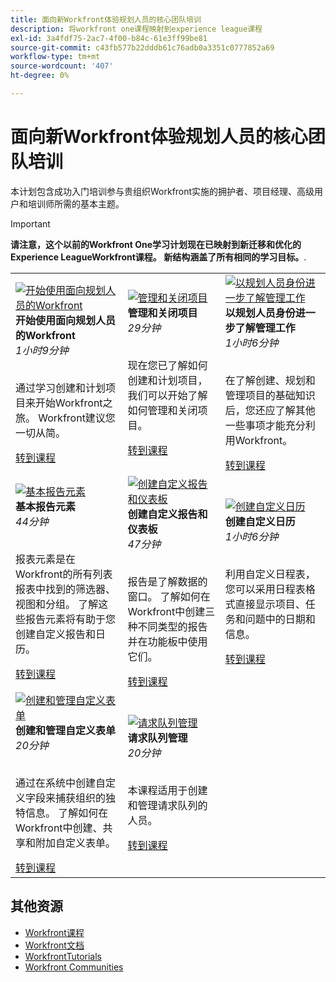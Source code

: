 ```yaml
---
title: 面向新Workfront体验规划人员的核心团队培训
description: 将workfront one课程映射到experience league课程
exl-id: 3a4fdf75-2ac7-4f00-b84c-61e3ff99be81
source-git-commit: c43fb577b22dddb61c76adb0a3351c0777852a69
workflow-type: tm+mt
source-wordcount: '407'
ht-degree: 0%

---
```


# 面向新Workfront体验规划人员的核心团队培训

本计划包含成功入门培训参与贵组织Workfront实施的拥护者、项目经理、高级用户和培训师所需的基本主题。

>[!IMPORTANT]
>
>**请注意，这个以前的Workfront One学习计划现在已映射到新迁移和优化的Experience LeagueWorkfront课程。  新结构涵盖了所有相同的学习目标。**.

<table>
  <tr>
   <td>
      <a href="https://experienceleague.adobe.com/?recommended=Workfront-U-1-2022.1.planners">
      <img alt="开始使用面向规划人员的Workfront" src="https://cdn.experienceleague.adobe.com/thumb/get-started-with-workfront-for-planners.png"/>
      </a>
      <div>
         <strong>开始使用面向规划人员的Workfront</strong></a>         
         <br/><em>1小时9分钟</em>
      </div>
      <p>
        <br/>
         通过学习创建和计划项目来开始Workfront之旅。 Workfront建议您一切从简。
      </p>
      <a  rel="noreferrer" target="_blank" href="https://experienceleague.adobe.com/?recommended=Workfront-U-1-2022.1.planners" class="spectrum-Button spectrum-Button--primary spectrum-Button--sizeM">
      <span class="spectrum-Button-label has-no-wrap has-text-weight-bold">转到课程</span>
      </a>
   </td>   
   <td>
      <a href="https://experienceleague.adobe.com/?recommended=Workfront-U-1-2022.2.planners">
      <img alt="管理和关闭项目" src="https://cdn.experienceleague.adobe.com/thumb/manage-and-close-a-project.png"/>
      </a>
      <div>
         <strong>管理和关闭项目</strong></a>         
         <br/><em>29分钟</em>
      </div>
      <p>
        <br/>
         现在您已了解如何创建和计划项目，我们可以开始了解如何管理和关闭项目。
      </p>
      <a  rel="noreferrer" target="_blank" href="https://experienceleague.adobe.com/?recommended=Workfront-U-1-2022.2.planners" class="spectrum-Button spectrum-Button--primary spectrum-Button--sizeM">
      <span class="spectrum-Button-label has-no-wrap has-text-weight-bold">转到课程</span>
      </a>
   </td>
    <td>
      <a href="https://experienceleague.adobe.com/?recommended=Workfront-U-1-2022.3.planners">
      <img alt="以规划人员身份进一步了解管理工作" src="https://cdn.experienceleague.adobe.com/thumb/create-a-custom-calendar.png"/>
      </a>
      <div>
         <strong>以规划人员身份进一步了解管理工作</strong></a>         
         <br/><em>1小时6分钟</em>
      </div>
      <p>
        <br/>
         在了解创建、规划和管理项目的基础知识后，您还应了解其他一些事项才能充分利用Workfront。
      </p>
      <a  rel="noreferrer" target="_blank" href="https://experienceleague.adobe.com/?recommended=Workfront-U-1-2022.3.planners" class="spectrum-Button spectrum-Button--primary spectrum-Button--sizeM">
      <span class="spectrum-Button-label has-no-wrap has-text-weight-bold">转到课程</span>
      </a>
   </td>
  </tr>
  <tr>
   <td>
      <a href="https://experienceleague.adobe.com/?recommended=Workfront-U-1-2022.1.reporting">
      <img alt="基本报告元素" src="https://cdn.experienceleague.adobe.com/thumb/basic-reporting-elements.png"/>
      </a>
      <div>
         <strong>基本报告元素</strong></a>         
         <br/><em>44分钟</em>
      </div>
      <p>
        <br/>
         报表元素是在Workfront的所有列表报表中找到的筛选器、视图和分组。 了解这些报告元素将有助于您创建自定义报告和日历。
      </p>
      <a  rel="noreferrer" target="_blank" href="https://experienceleague.adobe.com/?recommended=Workfront-U-1-2022.1.reporting" class="spectrum-Button spectrum-Button--primary spectrum-Button--sizeM">
      <span class="spectrum-Button-label has-no-wrap has-text-weight-bold">转到课程</span>
      </a>
   </td>   
   <td>
      <a href="https://experienceleague.adobe.com/?recommended=Workfront-U-1-2022.3.reporting">
      <img alt="创建自定义报告和仪表板" src="https://cdn.experienceleague.adobe.com/thumb/basic-reporting-elements.png"/>
      </a>
      <div>
         <strong>创建自定义报告和仪表板</strong></a>         
         <br/><em>47分钟</em>
      </div>
      <p>
        <br/>
         报告是了解数据的窗口。 了解如何在Workfront中创建三种不同类型的报告并在功能板中使用它们。
      </p>
      <a  rel="noreferrer" target="_blank" href="https://experienceleague.adobe.com/?recommended=Workfront-U-1-2022.3.reporting" class="spectrum-Button spectrum-Button--primary spectrum-Button--sizeM">
      <span class="spectrum-Button-label has-no-wrap has-text-weight-bold">转到课程</span>
      </a>
   </td>
    <td>
      <a href="https://experienceleague.adobe.com/?recommended=Workfront-U-1-2022.4.reporting">
      <img alt="创建自定义日历" src="https://cdn.experienceleague.adobe.com/thumb/create-a-custom-calendar.png"/>
      </a>
      <div>
         <strong>创建自定义日历</strong></a>         
         <br/><em>1小时6分钟</em>
      </div>
      <p>
        <br/>
         利用自定义日程表，您可以采用日程表格式直接显示项目、任务和问题中的日期和信息。
      </p>
      <a  rel="noreferrer" target="_blank" href="https://experienceleague.adobe.com/?recommended=Workfront-U-1-2022.4.reporting" class="spectrum-Button spectrum-Button--primary spectrum-Button--sizeM">
      <span class="spectrum-Button-label has-no-wrap has-text-weight-bold">转到课程</span>
      </a>
   </td>
  </tr>
  <tr>
   <td>
      <a href="https://experienceleague.adobe.com/?recommended=Workfront-A-1-2022.1.customforms">
      <img alt="创建和管理自定义表单" src="https://cdn.experienceleague.adobe.com/thumb/create-and-manage-custom-forms.png"/>
      </a>
      <div>
         <strong>创建和管理自定义表单</strong></a>         
         <br/><em>20分钟</em>
      </div>
      <p>
        <br/>
        通过在系统中创建自定义字段来捕获组织的独特信息。 了解如何在Workfront中创建、共享和附加自定义表单。
      </p>
      <a  rel="noreferrer" target="_blank" href="https://experienceleague.adobe.com/?recommended=Workfront-A-1-2022.1.customforms" class="spectrum-Button spectrum-Button--primary spectrum-Button--sizeM">
      <span class="spectrum-Button-label has-no-wrap has-text-weight-bold">转到课程</span>
      </a>
   </td>   
   <td>
      <a href="https://experienceleague.adobe.com/?recommended=Workfront-U-1-2022.1.request-queues">
      <img alt="请求队列管理" src="https://cdn.experienceleague.adobe.com/thumb/request-queue-management.png"/>
      </a>
      <div>
         <strong>请求队列管理</strong></a>         
         <br/><em>20分钟</em>
      </div>
      <p>
        <br/>
         本课程适用于创建和管理请求队列的人员。
      </p>
      <a  rel="noreferrer" target="_blank" href="https://experienceleague.adobe.com/?recommended=Workfront-U-1-2022.1.request-queues" class="spectrum-Button spectrum-Button--primary spectrum-Button--sizeM">
      <span class="spectrum-Button-label has-no-wrap has-text-weight-bold">转到课程</span>
      </a>
   </td>
  </tr>     
</table>

## 其他资源

* [Workfront课程](https://experienceleague.adobe.com/?lang=en&amp;Solution=Workfront#courses)
* [Workfront文档](https://experienceleague.adobe.com/docs/workfront.html)
* [WorkfrontTutorials](https://experienceleague.adobe.com/docs/workfront-learn/tutorials-workfront/home.html)
* [Workfront Communities](https://experienceleaguecommunities.adobe.com/t5/workfront/ct-p/workfront)
